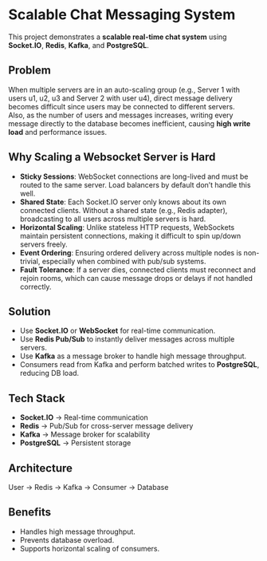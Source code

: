# Scalable Chat Messaging System

This project demonstrates a **scalable real-time chat system** using **Socket.IO**, **Redis**, **Kafka**, and **PostgreSQL**.

## Problem
When multiple servers are in an auto-scaling group (e.g., Server 1 with users u1, u2, u3 and Server 2 with user u4), direct message delivery becomes difficult since users may be connected to different servers.  
Also, as the number of users and messages increases, writing every message directly to the database becomes inefficient, causing **high write load** and performance issues.

## Why Scaling a Websocket Server is Hard
- **Sticky Sessions**: WebSocket connections are long-lived and must be routed to the same server. Load balancers by default don’t handle this well.
- **Shared State**: Each Socket.IO server only knows about its own connected clients. Without a shared state (e.g., Redis adapter), broadcasting to all users across multiple servers is hard.
- **Horizontal Scaling**: Unlike stateless HTTP requests, WebSockets maintain persistent connections, making it difficult to spin up/down servers freely.
- **Event Ordering**: Ensuring ordered delivery across multiple nodes is non-trivial, especially when combined with pub/sub systems.
- **Fault Tolerance**: If a server dies, connected clients must reconnect and rejoin rooms, which can cause message drops or delays if not handled correctly.

## Solution
- Use **Socket.IO** or **WebSocket** for real-time communication.
- Use **Redis Pub/Sub** to instantly deliver messages across multiple servers.
- Use **Kafka** as a message broker to handle high message throughput.
- Consumers read from Kafka and perform batched writes to **PostgreSQL**, reducing DB load.

## Tech Stack
- **Socket.IO** → Real-time communication  
- **Redis** → Pub/Sub for cross-server message delivery  
- **Kafka** → Message broker for scalability  
- **PostgreSQL** → Persistent storage  

## Architecture
User → Redis → Kafka → Consumer → Database

## Benefits
- Handles high message throughput.
- Prevents database overload.
- Supports horizontal scaling of consumers.